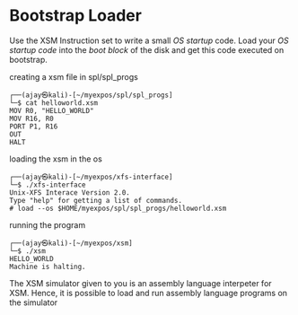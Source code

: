 # Bootstrap Loader

Use the XSM Instruction set to write a small _OS startup_ code.
Load your _OS startup code_ into the _boot block_ of the disk and get this code executed on bootstrap.

creating a xsm file in spl/spl_progs
```
┌──(ajay㉿kali)-[~/myexpos/spl/spl_progs]
└─$ cat helloworld.xsm 
MOV R0, "HELLO_WORLD"
MOV R16, R0
PORT P1, R16
OUT 
HALT

```

loading the xsm in the os
```
┌──(ajay㉿kali)-[~/myexpos/xfs-interface]
└─$ ./xfs-interface
Unix-XFS Interace Version 2.0. 
Type "help" for getting a list of commands.
# load --os $HOME/myexpos/spl/spl_progs/helloworld.xsm

```

running the program 

```
┌──(ajay㉿kali)-[~/myexpos/xsm]
└─$ ./xsm             
HELLO_WORLD
Machine is halting.

```


The XSM simulator given to you is an assembly language interpeter for XSM. Hence, it is possible to load and run assembly language programs on the simulator